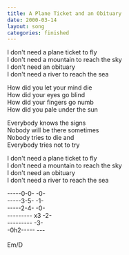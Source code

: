 ```yaml
---
title: A Plane Ticket and an Obituary
date: 2000-03-14
layout: song
categories: finished
---
```

I don't need a plane ticket to fly  
I don't need a mountain to reach the sky  
I don't need an obituary  
I don't need a river to reach the sea

How did you let your mind die  
How did your eyes go blind  
How did your fingers go numb  
How did you pale under the sun

<div class="chorus">
  Everybody knows the signs<br/>
  Nobody will be there sometimes<br/>
  Nobody tries to die and<br/>
  Everybody tries not to try
</div>

I don't need a plane ticket to fly  
I don't need a mountain to reach the sky  
I don't need an obituary  
I don't need a river to reach the sea

<div class="chords">
  -----0-0- -0-<br/>
  -----3-5- -1-<br/>
  -----2-4- -0-<br/>
  --------- x3 -2-<br/>
  --------- -3-<br/>
  -0h2----- ---<br/>
  <br/>
  Em/D
</div>
